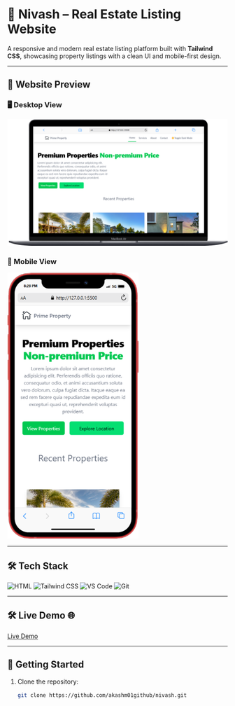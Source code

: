 # 🏡 Nivash – Real Estate Listing Website

A responsive and modern real estate listing platform built with **Tailwind CSS**, showcasing property listings with a clean UI and mobile-first design.

---

## 📸 Website Preview

### 🖥️ Desktop View
<img src="https://raw.githubusercontent.com/akashm01github/nivash/main/images/Macbook-Air-127.0.0.1.png" alt="Desktop Banner" width="700"/>

### 📱 Mobile View
<img src="https://raw.githubusercontent.com/akashm01github/nivash/main/images/iPhone-12-(iOS-14)-127.0.0.1.png" alt="Mobile Banner" width="300"/>


---

## 🛠️ Tech Stack

<p align="left">
  <img src="https://skillicons.dev/icons?i=html" alt="HTML" />
  <img src="https://skillicons.dev/icons?i=tailwind" alt="Tailwind CSS" />
  <img src="https://skillicons.dev/icons?i=vscode" alt="VS Code" />
  <img src="https://skillicons.dev/icons?i=git" alt="Git" />
</p>

---
## 🛠️ Live Demo 🌐
[Live Demo](https://zippy-palmier-5ff13f.netlify.app/)

---

## 🚀 Getting Started

1. Clone the repository:
   ```bash
   git clone https://github.com/akashm01github/nivash.git
